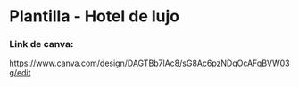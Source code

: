 # Plantilla - Hotel de lujo

### Link de canva:
https://www.canva.com/design/DAGTBb7lAc8/sG8Ac6pzNDqOcAFqBVW03g/edit



